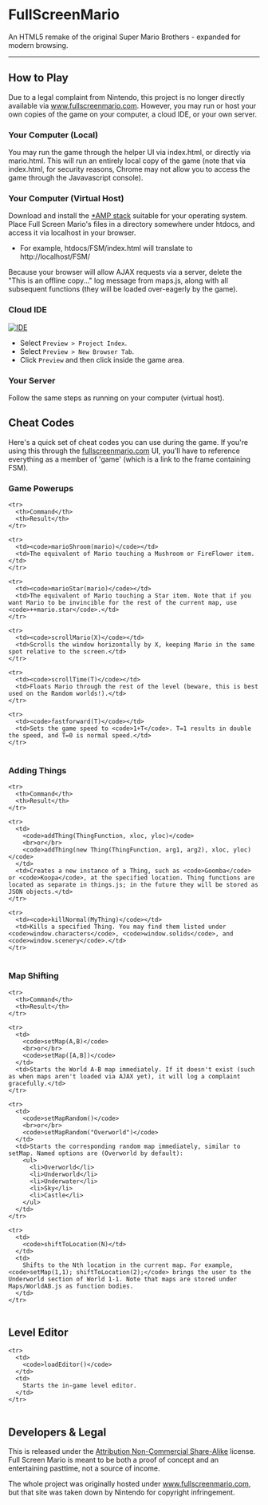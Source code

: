 FullScreenMario
===============

An HTML5 remake of the original Super Mario Brothers - expanded for modern browsing.

------------------------------------------------------------------------------------

## How to Play

Due to a legal complaint from Nintendo, this project is no longer directly available via www.fullscreenmario.com.
However, you may run or host your own copies of the game on your computer, a cloud IDE, or your own server.

### Your Computer (Local)

You may run the game through the helper UI via index.html, or directly via mario.html.
This will run an entirely local copy of the game (note that via index.html, for security reasons, Chrome may not 
allow you to access the game through the Javavascript console).

### Your Computer (Virtual Host)

Download and install the <a href='http://www.apachefriends.org/en/xampp.html'>*AMP stack</a> suitable for your operating system.
Place Full Screen Mario's files in a directory somewhere under htdocs, and access it via localhost in your browser.

* For example, htdocs/FSM/index.html will translate to http://localhost/FSM/

Because your browser will allow AJAX requests via a server, delete the "This is an offline copy..." log message
from maps.js, along with all subsequent functions (they will be loaded over-eagerly by the game).

### Cloud IDE

[![IDE](https://codio-public.s3.amazonaws.com/sharing/demo-in-ide.png)](https://codio.com/p/create/?from_github=Diogenesthecynic/FullScreenMario)

* Select `Preview > Project Index`.
* Select `Preview > New Browser Tab`.
* Click `Preview` and then click inside the game area.

### Your Server

Follow the same steps as running on your computer (virtual host). 

## Cheat Codes

Here's a quick set of cheat codes you can use during the game. If you're using this through the <a href="http://www.fullscreenmario.com">fullscreenmario.com</a> UI, you'll have to reference everything as a member of 'game' (which is a link to the frame containing FSM).

### Game Powerups

<html>
  
  <table>

    <tr>
      <th>Command</th>
      <th>Result</th>
    </tr>

    <tr>
      <td><code>marioShroom(mario)</code></td>
      <td>The equivalent of Mario touching a Mushroom or FireFlower item.</td>
    </tr>

    <tr>
      <td><code>marioStar(mario)</code></td>
      <td>The equivalent of Mario touching a Star item. Note that if you want Mario to be invincible for the rest of the current map, use <code>++mario.star</code>.</td>
    </tr>

    <tr>
      <td><code>scrollMario(X)</code></td>
      <td>Scrolls the window horizontally by X, keeping Mario in the same spot relative to the screen.</td>
    </tr>

    <tr>
      <td><code>scrollTime(T)</code></td>
      <td>Floats Mario through the rest of the level (beware, this is best used on the Random worlds!).</td>
    </tr>

    <tr>
      <td><code>fastforward(T)</code></td>
      <td>Sets the game speed to <code>1+T</code>. T=1 results in double the speed, and T=0 is normal speed.</td>
    </tr>

  </table>
  
</html>

### Adding Things

<html>
  
  <table>

    <tr>
      <th>Command</th>
      <th>Result</th>
    </tr>

    <tr>
      <td>
        <code>addThing(ThingFunction, xloc, yloc)</code>
        <br>or</br>
        <code>addThing(new Thing(ThingFunction, arg1, arg2), xloc, yloc)</code>
      </td>
      <td>Creates a new instance of a Thing, such as <code>Goomba</code> or <code>Koopa</code>, at the specified location. Thing functions are located as separate in things.js; in the future they will be stored as JSON objects.</td>
    </tr>

    <tr>
      <td><code>killNormal(MyThing)</code></td>
      <td>Kills a specified Thing. You may find them listed under <code>window.characters</code>, <code>window.solids</code>, and <code>window.scenery</code>.</td>
    </tr>

  </table>
  
</html>

### Map Shifting

<html>

  <table>

    <tr>
      <th>Command</th>
      <th>Result</th>
    </tr>

    <tr>
      <td>
        <code>setMap(A,B)</code>
        <br>or</br>
        <code>setMap([A,B])</code>
      </td>
      <td>Starts the World A-B map immediately. If it doesn't exist (such as when maps aren't loaded via AJAX yet), it will log a complaint gracefully.</td>
    </tr>

    <tr>
      <td>
        <code>setMapRandom()</code>
        <br>or</br>
        <code>setMapRandom("Overworld")</code>
      </td>
      <td>Starts the corresponding random map immediately, similar to setMap. Named options are (Overworld by default):
        <ul>
          <li>Overworld</li>
          <li>Underworld</li>
          <li>Underwater</li>
          <li>Sky</li>
          <li>Castle</li>
        </ul>
      </td>
    </tr>

    <tr>
      <td>
        <code>shiftToLocation(N)</td>
      </td>
      <td>
        Shifts to the Nth location in the current map. For example, <code>setMap(1,1); shiftToLocation(2);</code> brings the user to the Underworld section of World 1-1. Note that maps are stored under Maps/WorldAB.js as function bodies.
      </td>
    </tr>

  </table>
  
</html>

## Level Editor

<html>

  <table>

    <tr>
      <td>
        <code>loadEditor()</code>
      </td>
      <td>
        Starts the in-game level editor.
      </td>
    </tr>

  </table>
  
</html>

## Developers & Legal

This is released under the <a href="http://creativecommons.org/licenses/by-nc-sa/3.0/">Attribution Non-Commercial Share-Alike</a> license. Full Screen Mario is meant to be both a proof of concept and an entertaining pasttime, not a source of income</a>.

The whole project was originally hosted under www.fullscreenmario.com, but that site was taken down by Nintendo for copyright infringement.
